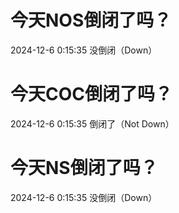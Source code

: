 # 今天NOS倒闭了吗？

2024-12-6 0:15:35 没倒闭（Down）

# 今天COC倒闭了吗？

2024-12-6 0:15:35 倒闭了（Not Down）

# 今天NS倒闭了吗？

2024-12-6 0:15:35 没倒闭（Down）

